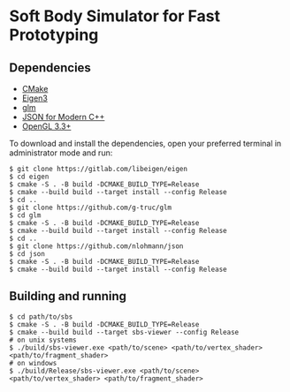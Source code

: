 # Soft Body Simulator for Fast Prototyping

## Dependencies

- [CMake](https://cmake.org)
- [Eigen3](https://eigen.tuxfamily.org/index.php?title=Main_Page)
- [glm](https://github.com/g-truc/glm)
- [JSON for Modern C++](https://github.com/nlohmann/json)
- [OpenGL 3.3+](https://www.opengl.org//)

To download and install the dependencies, open your preferred terminal in 
administrator mode and run:
```
$ git clone https://gitlab.com/libeigen/eigen
$ cd eigen
$ cmake -S . -B build -DCMAKE_BUILD_TYPE=Release
$ cmake --build build --target install --config Release
$ cd ..
$ git clone https://github.com/g-truc/glm
$ cd glm
$ cmake -S . -B build -DCMAKE_BUILD_TYPE=Release
$ cmake --build build --target install --config Release
$ cd ..
$ git clone https://github.com/nlohmann/json
$ cd json
$ cmake -S . -B build -DCMAKE_BUILD_TYPE=Release
$ cmake --build build --target install --config Release
```

## Building and running

```
$ cd path/to/sbs
$ cmake -S . -B build -DCMAKE_BUILD_TYPE=Release
$ cmake --build build --target sbs-viewer --config Release
# on unix systems
$ ./build/sbs-viewer.exe <path/to/scene> <path/to/vertex_shader> <path/to/fragment_shader>
# on windows
$ ./build/Release/sbs-viewer.exe <path/to/scene> <path/to/vertex_shader> <path/to/fragment_shader>
```
